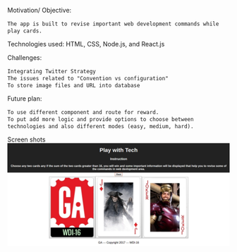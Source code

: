 Motivation/ Objective:

    The app is built to revise important web development commands while play cards.

Technologies used:
    HTML, CSS, Node.js, and React.js

Challenges:

    Integrating Twitter Strategy
    The issues related to "Convention vs configuration"
    To store image files and URL into database

Future plan:

    To use different component and route for reward.
    To put add more logic and provide options to choose between technologies and also different modes (easy, medium, hard).

Screen shots
  ![alt text](screenshot.png)

